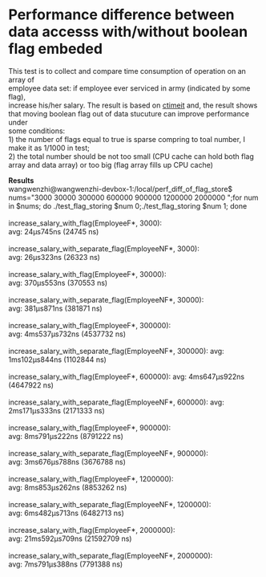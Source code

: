 # Performance difference between data accesss with/without boolean flag embeded

This test is to collect and compare time consumption of operation on an array of<br>
employee data set: if employee ever serviced in army (indicated by some flag),<br>
increase his/her salary. The result is based on [ctimeit](https://github.com/stephen-wang/ctimeit) and, the result shows<br>
that moving boolean flag out of data stucuture can improve performance under<br>
some conditions:<br>
    1) the number of flags equal to true is sparse compring to toal number, I<br>
       make it as 1/1000 in test;<br>
    2) the total number should be not too small (CPU cache can hold both flag<br>
       array and data array) or too big (flag array fills up CPU cache)

<Strong>Results</Strong><br>
wangwenzhi@wangwenzhi-devbox-1:/local/perf_diff_of_flag_store$ nums="3000 30000 300000 600000 900000 1200000 2000000 ";for num in $nums; do ./test_flag_storing $num 0;./test_flag_storing $num 1; done<br>
<br>
increase_salary_with_flag(EmployeeF*, 3000):<br>
avg: 24µs745ns (24745 ns)<br>
<br>
increase_salary_with_separate_flag(EmployeeNF*, 3000):<br>
avg: 26µs323ns (26323 ns)<br>
<br>
increase_salary_with_flag(EmployeeF*, 30000):<br>
avg: 370µs553ns (370553 ns)<br>
<br>
increase_salary_with_separate_flag(EmployeeNF*, 30000): <br>
avg: 381µs871ns (381871 ns) <br>
<br>
increase_salary_with_flag(EmployeeF*, 300000): <br>
avg: 4ms537µs732ns (4537732 ns) <br>
<br>
increase_salary_with_separate_flag(EmployeeNF*, 300000):
avg: 1ms102µs844ns (1102844 ns) <br>
<br>
increase_salary_with_flag(EmployeeF*, 600000):
avg: 4ms647µs922ns (4647922 ns) <br>
<br>
increase_salary_with_separate_flag(EmployeeNF*, 600000):
avg: 2ms171µs333ns (2171333 ns) <br>
<br>
increase_salary_with_flag(EmployeeF*, 900000): <br>
avg: 8ms791µs222ns (8791222 ns) <br>
<br>
increase_salary_with_separate_flag(EmployeeNF*, 900000):<br>
avg: 3ms676µs788ns (3676788 ns) <br>
<br>
increase_salary_with_flag(EmployeeF*, 1200000): <br>
avg: 8ms853µs262ns (8853262 ns) <br>
<br>
increase_salary_with_separate_flag(EmployeeNF*, 1200000):<br>
avg: 6ms482µs713ns (6482713 ns)<br>
<br>
increase_salary_with_flag(EmployeeF*, 2000000): <br>
avg: 21ms592µs709ns (21592709 ns) <br> 
<br>
increase_salary_with_separate_flag(EmployeeNF*, 2000000):<br>
avg: 7ms791µs388ns (7791388 ns)<br>
<br>
